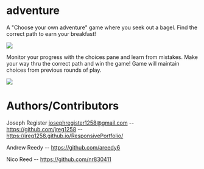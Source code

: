 # adventure
A "Choose your own adventure" game where you seek out a bagel. Find the correct path to earn your breakfast!

![](adventurestart.png)

 Monitor your progress with the choices pane and learn from mistakes. Make your way thru the correct path and win the game! Game will maintain choices from previous rounds of play.

![](adventureloss.png)

# Authors/Contributors
Joseph Register josephregister1258@gmail.com -- https://github.com/jreg1258 -- https://jreg1258.github.io/ResponsivePortfolio/

Andrew Reedy -- https://github.com/areedy6

Nico Reed -- https://github.com/nr830411
